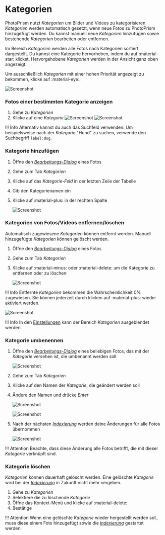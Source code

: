 # Kategorien #
PhotoPrism nutzt *Kategorien* um Bilder und Videos zu kategorisieren. *Kategorien* werden automatisch gesetzt, wenn neue Fotos zu PhotoPrism hinzugefügt werden. 
Du kannst manuell neue *Kategorien* hinzufügen sowie bestehende *Kategorien* bearbeiten oder entfernen.


Im Bereich *Kategorien* werden alle Fotos nach Kategorien sortiert dargestellt.
Du kannst eine Kategorie hervorheben, indem du auf :material-star: klickst. 
Hervorgehobene *Kategorien* werden in der Ansicht ganz oben angezeigt.

Um ausschließlich *Kategorien* mit einer hohen Priorität angezeigt zu bekommen, klicke auf :material-eye:.

![Screenshot](img/labels-1.png)

### Fotos einer bestimmten Kategorie anzeigen ###

1. Gehe zu *Kategorien*
2. Klicke auf eine *Kategorie*
    ![Screenshot](img/labels-2.png)
    ![Screenshot](img/labels-3.png)

!!! Info
    Alternativ kannst du auch das Suchfeld verwenden. Um beispielsweise nach der *Kategorie* "Hund" zu suchen, verwende den Suchbegriff `label:dog`.

### Kategorie hinzufügen ###
1. Öffne den [*Bearbeitungs-Dialog*](edit.md) eines Fotos
2. Gehe zum Tab *Kategorien*
3. Klicke auf das *Kategorie-Feld* in der letzten Zeile der Tabelle 
4. Gib den Kategorienamen ein
5. Klicke auf :material-plus: in der rechten Spalte

    ![Screenshot](img/add-label.png)
    
### Kategorien von Fotos/Videos entfernen/löschen ###

Automatisch zugewiesene *Kategorien* können entfernt werden. Manuell hinzugefügte *Kategorien* können gelöscht werden.

1. Öffne den [*Bearbeitungs-Dialog*](edit.md) eines Fotos
2. Gehe zum Tab *Kategorien*
3. Klicke auf :material-minus: oder :material-delete: um die Kategorie zu entfernen oder zu löschen

    ![Screenshot](img/remove-label-1.png)
    
!!! Info
    Entfernte *Kategorien* bekommen die Wahrscheinlichkeit 0% zugewiesen. Sie können jederzeit durch klicken auf :material-plus: wieder aktiviert werden.
    
   ![Screenshot](img/remove-label-2.png)

!!! Info
    In den [Einstellungen](../settings/general.md) kann der Bereich *Kategorien* ausgeblendet werden.

### Kategorie umbenennen ###

1. Öffne den [*Bearbeitungs-Dialog*](edit.md) eines beliebigen Fotos, das mit der *Kategorie* versehen ist, die umbenannt werden soll

    ![Screenshot](img/edit-label-1.png)

2. Gehe zum Tab *Kategorien*
3. Klicke auf den Namen der *Kategorie*, die geändert werden soll
4. Ändere den Namen und drücke *Enter*

    ![Screenshot](img/edit-label-2.png)
    
    ![Screenshot](img/edit-label-3.png)

5. Nach der nächsten [*Indexierung*](../library/indexing.md) werden deine Änderungen für alle Fotos übernommen

    ![Screenshot](img/edit-label-4.png)

!!! Attention
    Beachte, dass diese Änderung alle Fotos betrifft, die mit dieser *Kategorie* verknüpft sind.

### Kategorie löschen ###
*Kategorien* können dauerhaft gelöscht werden. Eine gelöschte *Kategorie* wird bei der [*Indexierung*](../library/indexing.md) in Zukunft nicht mehr vergeben.

1. Gehe zu *Kategorien*
2. Selektiere die zu löschende *Kategorie*
3. Öffne das Kontext-Menü und klicke auf :material-delete:
4. Bestätige

!!! Attention
    Wenn eine gelöschte *Kategorie* wieder hergestellt werden soll, muss diese einem Foto hinzugefügt sowie die [*Indexierung*](../library/indexing.md) gestartet werden.
